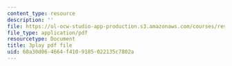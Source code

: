 ```yaml
---
content_type: resource
description: ''
file: https://ol-ocw-studio-app-production.s3.amazonaws.com/courses/res-10-s95-physics-of-covid-19-transmission-fall-2020/60a30d064664f4109185022135c7802a_Oh8aK-0N-9M.pdf
file_type: application/pdf
resourcetype: Document
title: 3play pdf file
uid: 60a30d06-4664-f410-9185-022135c7802a
---
```

